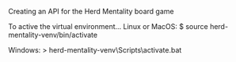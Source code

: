 Creating an API for the Herd Mentality board game

To active the virtual environment...
Linux or MacOS:
    $ source herd-mentality-venv/bin/activate

Windows:
    > herd-mentality-venv\Scripts\activate.bat